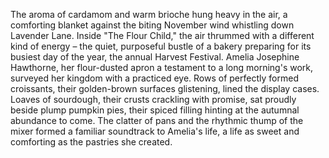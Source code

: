 The aroma of cardamom and warm brioche hung heavy in the air, a comforting blanket against the biting November wind whistling down Lavender Lane.  Inside "The Flour Child," the air thrummed with a different kind of energy – the quiet, purposeful bustle of a bakery preparing for its busiest day of the year, the annual Harvest Festival.  Amelia Josephine Hawthorne, her flour-dusted apron a testament to a long morning's work, surveyed her kingdom with a practiced eye.  Rows of perfectly formed croissants, their golden-brown surfaces glistening, lined the display cases.  Loaves of sourdough, their crusts crackling with promise, sat proudly beside plump pumpkin pies, their spiced filling hinting at the autumnal abundance to come.  The clatter of pans and the rhythmic thump of the mixer formed a familiar soundtrack to Amelia's life, a life as sweet and comforting as the pastries she created.
